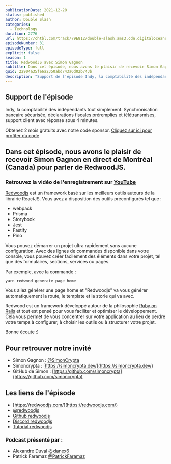```yaml
---
publicationDate: 2021-12-28
status: published
author: Double Slash
categories:
  - Technology
duration: 2776
url: https://chtbl.com/track/79E812/double-slash.ams3.cdn.digitaloceanspaces.com/DS_031_redwood.mp3
episodeNumber: 31
episodeType: full
explicit: false
season: 1
title: RedwoodJS avec Simon Gagnon
subtitle: Dans cet épisode, nous avons le plaisir de recevoir Simon Gagnon en direct de Montréal (Canada) pour parler de RedwoodJS.
guid: 22904a35fe6a2350abd743a6d02b743b
description: "Support de l'épisode Indy, la comptabilité des indépendants tout simplement. Synchronisation bancaire sécurisée, déclarations fiscales préremplies et télétransmises, support client avec réponse sous 4 minutes. Obtenez 2 mois gratuits avec notre code sponsor. Cliquez sur ici pour profiter du code Dans cet épisode, nous avons le plaisir de recevoir Simon Gagnon en direct de Montréal (Canada) pour parler de RedwoodJS. Retrouvez la vidéo de l'enregistrement sur YouTube Redwoodjs est un framework basé sur les meilleurs outils autours de la librairie ReactJS. Vous avez à disposition des outils préconfigurés tel que : webpack Prisma Storybook Jest Fastify Pino Vous pouvez démarrer un projet ultra rapidement sans aucune configuration. Avec des lignes de commandes disponible dans votre console, vous pouvez créer facilement des éléments dans votre projet, tel que des formulaires, sections, services ou pages. Par exemple, avec la commande : Vous allez générer une page home et \"Redwoodjs\" va vous générer automatiquement la route, le template et la storie qui va avec. Redwood est un framework développé autour de la philosophie Ruby on Rails et tout est pensé pour vous faciliter et optimiser le développement. Cela vous permet de vous concentrer sur votre application au lieu de perdre votre temps à configurer, à choisir les outils ou à structurer votre projet. Bonne écoute :) Pour retrouver notre invité Simon Gagnon : @SimonCrypta Simoncrypta : https://simoncrypta.dev/ GitHub de Simon : https://github.com/simoncrypta Les liens de l'épisode https://redwoodjs.com/ @redwoodjs Github redwoodjs Discord redwoodjs Tutorial redwoodjs Podcast présenté par : Alexandre Duval @xlanex6 Patrick Faramaz @PatrickFaramaz"
---
```


## Support de l'épisode

Indy, la comptabilité des indépendants tout simplement. Synchronisation bancaire sécurisée, déclarations fiscales préremplies et télétransmises, support client avec réponse sous 4 minutes.

Obtenez 2 mois gratuits avec notre code sponsor. [Cliquez sur ici pour profiter du code](https://bit.ly/3dojgDo)

## Dans cet épisode, nous avons le plaisir de recevoir Simon Gagnon en direct de Montréal (Canada) pour parler de RedwoodJS.

### Retrouvez la vidéo de l'enregistrement sur [YouTube](https://www.youtube.com/watch?v=eEY03v7RBy0)

[Redwoodjs](https://redwoodjs.com/) est un framework basé sur les meilleurs outils autours de la librairie ReactJS.
Vous avez à disposition des outils préconfigurés tel que :

- webpack
- Prisma
- Storybook
- Jest
- Fastify
- Pino

Vous pouvez démarrer un projet ultra rapidement sans aucune configuration.
Avec des lignes de commandes disponible dans votre console, vous pouvez créer facilement des éléments dans votre projet, tel que des formulaires, sections, services ou pages.

Par exemple, avec la commande :

```shell
yarn redwood generate page home
```

Vous allez générer une page home et "Redwoodjs" va vous générer automatiquement la route, le template et la storie qui va avec.

Redwood est un framework développé autour de la philosophie [Ruby on Rails](https://rubyonrails.org/) et tout est pensé pour vous faciliter et optimiser le développement. Cela vous permet de vous concentrer sur votre application au lieu de perdre votre temps à configurer, à choisir les outils ou à structurer votre projet.

Bonne écoute :)

## Pour retrouver notre invité

- Simon Gagnon : [@SimonCrypta](https://twitter.com/SimonCrypta)
- Simoncrypta : [https://simoncrypta.dev/](https://simoncrypta.dev/)
- GitHub de Simon : [https://github.com/simoncrypta](https://github.com/simoncrypta)

## Les liens de l'épisode

- [https://redwoodjs.com/](https://redwoodjs.com/)
- [@redwoodjs](https://twitter.com/redwoodjs)
- [Github redwoodjs](https://github.com/redwoodjs/redwood)
- [Discord redwoodjs](https://discord.com/invite/jjSYEQd)
- [Tutorial redwoodjs](https://learn.redwoodjs.com/docs/tutorial/welcome-to-redwood/)

### Podcast présenté par :

- Alexandre Duval [@xlanex6](https://twitter.com/xlanex6)
- Patrick Faramaz [@PatrickFaramaz](https://twitter.com/PatrickFaramaz)
